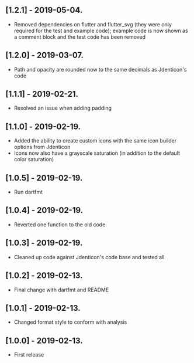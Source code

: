 ## [1.2.1] - 2019-05-04.

- Removed dependencies on flutter and flutter_svg (they were only required for the test and example code); example code is now shown as a comment block and the test code has been removed

## [1.2.0] - 2019-03-07.

- Path and opacity are rounded now to the same decimals as Jdenticon's code

## [1.1.1] - 2019-02-21.

- Resolved an issue when adding padding

## [1.1.0] - 2019-02-19.

- Added the ability to create custom icons with the same icon builder options from Jdenticon
- Icons now also have a grayscale saturation (in addition to the default color saturation)

## [1.0.5] - 2019-02-19.

- Run dartfmt

## [1.0.4] - 2019-02-19.

- Reverted one function to the old code

## [1.0.3] - 2019-02-19.

- Cleaned up code against Jdenticon's code base and tested all

## [1.0.2] - 2019-02-13.

- Final change with dartfmt and README

## [1.0.1] - 2019-02-13.

- Changed format style to conform with analysis

## [1.0.0] - 2019-02-13.

- First release
